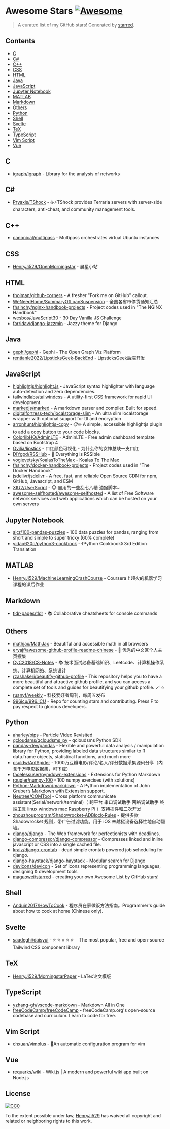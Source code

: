 <!--lint disable awesome-contributing awesome-license awesome-list-item match-punctuation no-repeat-punctuation no-undefined-references awesome-spell-check-->
# Awesome Stars [![Awesome](https://awesome.re/badge.svg)](https://github.com/sindresorhus/awesome)

> A curated list of my GitHub stars! Generated by [starred](https://github.com/maguowei/starred).

## Contents

- [C](#c)
- [C#](#c#)
- [C++](#c++)
- [CSS](#css)
- [HTML](#html)
- [Java](#java)
- [JavaScript](#javascript)
- [Jupyter Notebook](#jupyter-notebook)
- [MATLAB](#matlab)
- [Markdown](#markdown)
- [Others](#others)
- [Python](#python)
- [Shell](#shell)
- [Svelte](#svelte)
- [TeX](#tex)
- [TypeScript](#typescript)
- [Vim Script](#vim-script)
- [Vue](#vue)

## C 

- [igraph/igraph](https://github.com/igraph/igraph) - Library for the analysis of networks

## C# # 

- [Pryaxis/TShock](https://github.com/Pryaxis/TShock) - ☕️⚡️TShock provides Terraria servers with server-side characters, anti-cheat, and community management tools.

## C++ 

- [canonical/multipass](https://github.com/canonical/multipass) - Multipass orchestrates virtual Ubuntu instances

## CSS 

- [HenryJi529/OpenMorningstar](https://github.com/HenryJi529/OpenMorningstar) - 晨星小站

## HTML 

- [tholman/github-corners](https://github.com/tholman/github-corners) - A fresher "Fork me on GitHub" callout.
- [WeNeedHome/SummaryOfLoanSuspension](https://github.com/WeNeedHome/SummaryOfLoanSuspension) - 全国各省市停贷通知汇总
- [fhsinchy/nginx-handbook-projects](https://github.com/fhsinchy/nginx-handbook-projects) - Project codes used in "The NGINX Handbook"
- [wesbos/JavaScript30](https://github.com/wesbos/JavaScript30) - 30 Day Vanilla JS Challenge
- [farridav/django-jazzmin](https://github.com/farridav/django-jazzmin) - Jazzy theme for Django

## Java 

- [gephi/gephi](https://github.com/gephi/gephi) - Gephi - The Open Graph Viz Platform
- [rentianle2022/LipsticksGeek-BackEnd](https://github.com/rentianle2022/LipsticksGeek-BackEnd) - LipsticksGeek后端开发

## JavaScript 

- [highlightjs/highlight.js](https://github.com/highlightjs/highlight.js) - JavaScript syntax highlighter with language auto-detection and zero dependencies.
- [tailwindlabs/tailwindcss](https://github.com/tailwindlabs/tailwindcss) - A utility-first CSS framework for rapid UI development.
- [markedjs/marked](https://github.com/markedjs/marked) - A markdown parser and compiler. Built for speed.
- [digitalfortress-tech/localstorage-slim](https://github.com/digitalfortress-tech/localstorage-slim) - An ultra slim localstorage wrapper with optional support for ttl and encryption
- [arronhunt/highlightjs-copy](https://github.com/arronhunt/highlightjs-copy) - 📋❇️ A simple, accessible highlightjs plugin to add a copy button to your code blocks.
- [ColorlibHQ/AdminLTE](https://github.com/ColorlibHQ/AdminLTE) - AdminLTE - Free admin dashboard template based on Bootstrap 4
- [Ovilia/lipstick](https://github.com/Ovilia/lipstick) - 口红颜色可视化 - 为什么你的女神总缺一支口红
- [DIYgod/RSSHub](https://github.com/DIYgod/RSSHub) - 🍰 Everything is RSSible
- [vogievetsky/KoalasToTheMax](https://github.com/vogievetsky/KoalasToTheMax) - Koalas To The Max
- [fhsinchy/docker-handbook-projects](https://github.com/fhsinchy/docker-handbook-projects) - Project codes used in "The Docker Handbook"
- [jsdelivr/jsdelivr](https://github.com/jsdelivr/jsdelivr) - A free, fast, and reliable Open Source CDN for npm, GitHub, Javascript, and ESM
- [XIU2/UserScript](https://github.com/XIU2/UserScript) - 🐵 自用的一些乱七八糟 油猴脚本~
- [awesome-selfhosted/awesome-selfhosted](https://github.com/awesome-selfhosted/awesome-selfhosted) - A list of Free Software network services and web applications which can be hosted on your own servers

## Jupyter Notebook 

- [ajcr/100-pandas-puzzles](https://github.com/ajcr/100-pandas-puzzles) - 100 data puzzles for pandas, ranging from short and simple to super tricky (60% complete)
- [yidao620c/python3-cookbook](https://github.com/yidao620c/python3-cookbook) - 《Python Cookbook》 3rd Edition Translation

## MATLAB 

- [HenryJi529/MachineLearningCrashCourse](https://github.com/HenryJi529/MachineLearningCrashCourse) - Coursera上超火的机器学习课程的课后作业

## Markdown 

- [tldr-pages/tldr](https://github.com/tldr-pages/tldr) - 📚 Collaborative cheatsheets for console commands

## Others 

- [mathjax/MathJax](https://github.com/mathjax/MathJax) - Beautiful and accessible math in all browsers
- [eryajf/awesome-github-profile-readme-chinese](https://github.com/eryajf/awesome-github-profile-readme-chinese) - 🦩 优秀的中文区个人主页搜集
- [CyC2018/CS-Notes](https://github.com/CyC2018/CS-Notes) - :books: 技术面试必备基础知识、Leetcode、计算机操作系统、计算机网络、系统设计
- [rzashakeri/beautify-github-profile](https://github.com/rzashakeri/beautify-github-profile) - This repository helps you to have a more beautiful and attractive github profile, and you can access a complete set of tools and guides for beautifying your github profile. 🪄 ⭐
- [ruanyf/weekly](https://github.com/ruanyf/weekly) - 科技爱好者周刊，每周五发布
- [996icu/996.ICU](https://github.com/996icu/996.ICU) - Repo for counting stars and contributing. Press F to pay respect to glorious developers.

## Python 

- [aharley/pips](https://github.com/aharley/pips) - Particle Video Revisited
- [qcloudsms/qcloudsms_py](https://github.com/qcloudsms/qcloudsms_py) - qcloudsms Python SDK
- [pandas-dev/pandas](https://github.com/pandas-dev/pandas) - Flexible and powerful data analysis / manipulation library for Python, providing labeled data structures similar to R data.frame objects, statistical functions, and much more
- [csuldw/AntSpider](https://github.com/csuldw/AntSpider) - 1000万豆瓣电影/评论/名人/评分数据采集源码分享（内含千万电影数据集，可下载）
- [facelessuser/pymdown-extensions](https://github.com/facelessuser/pymdown-extensions) - Extensions for Python Markdown
- [rougier/numpy-100](https://github.com/rougier/numpy-100) - 100 numpy exercises (with solutions)
- [Python-Markdown/markdown](https://github.com/Python-Markdown/markdown) - A Python implementation of John Gruber’s Markdown with Extension support.
- [Neutree/COMTool](https://github.com/Neutree/COMTool) - Cross platform communicate assistant(Serial/network/terminal)（ 跨平台 串口调试助手 网络调试助手 终端工具 linux windows mac Raspberry Pi ）支持插件和二次开发
- [zhouzhouprogram/Shadowrocket-ADBlock-Rules](https://github.com/zhouzhouprogram/Shadowrocket-ADBlock-Rules) - 提供多款 Shadowrocket 规则，带广告过滤功能。用于 iOS 未越狱设备选择性地自动翻墙。
- [django/django](https://github.com/django/django) - The Web framework for perfectionists with deadlines.
- [django-compressor/django-compressor](https://github.com/django-compressor/django-compressor) - Compresses linked and inline javascript or CSS into a single cached file.
- [kraiz/django-crontab](https://github.com/kraiz/django-crontab) - dead simple crontab powered job scheduling for django.
- [django-haystack/django-haystack](https://github.com/django-haystack/django-haystack) - Modular search for Django
- [devicons/devicon](https://github.com/devicons/devicon) - Set of icons representing programming languages, designing & development tools
- [maguowei/starred](https://github.com/maguowei/starred) - creating your own Awesome List by GitHub stars!

## Shell 

- [Anduin2017/HowToCook](https://github.com/Anduin2017/HowToCook) - 程序员在家做饭方法指南。Programmer's guide about how to cook at home (Chinese only).

## Svelte 

- [saadeghi/daisyui](https://github.com/saadeghi/daisyui) - ⭐️ ⭐️ ⭐️ ⭐️ ⭐️  The most popular, free and open-source Tailwind CSS component library

## TeX 

- [HenryJi529/MorningstarPaper](https://github.com/HenryJi529/MorningstarPaper) - LaTex论文模版

## TypeScript 

- [yzhang-gh/vscode-markdown](https://github.com/yzhang-gh/vscode-markdown) - Markdown All in One
- [freeCodeCamp/freeCodeCamp](https://github.com/freeCodeCamp/freeCodeCamp) - freeCodeCamp.org's open-source codebase and curriculum. Learn to code for free.

## Vim Script 

- [chxuan/vimplus](https://github.com/chxuan/vimplus) - :rocket:An automatic configuration program for vim

## Vue 

- [requarks/wiki](https://github.com/requarks/wiki) - Wiki.js | A modern and powerful wiki app built on Node.js


## License

[![CC0](http://mirrors.creativecommons.org/presskit/buttons/88x31/svg/cc-zero.svg)](https://creativecommons.org/publicdomain/zero/1.0/)

To the extent possible under law, [HenryJi529](https://github.com/HenryJi529) has waived all copyright and related or neighboring rights to this work.

